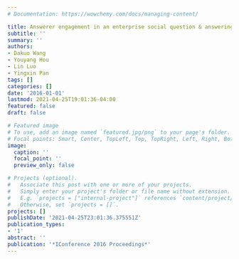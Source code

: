 ```yaml
---
# Documentation: https://wowchemy.com/docs/managing-content/

title: Answerer engagement in an enterprise social question & answering system
subtitle: ''
summary: ''
authors:
- Dakuo Wang
- Youyang Hou
- Lin Luo
- Yingxin Pan
tags: []
categories: []
date: '2016-01-01'
lastmod: 2021-04-25T19:01:36-04:00
featured: false
draft: false

# Featured image
# To use, add an image named `featured.jpg/png` to your page's folder.
# Focal points: Smart, Center, TopLeft, Top, TopRight, Left, Right, BottomLeft, Bottom, BottomRight.
image:
  caption: ''
  focal_point: ''
  preview_only: false

# Projects (optional).
#   Associate this post with one or more of your projects.
#   Simply enter your project's folder or file name without extension.
#   E.g. `projects = ["internal-project"]` references `content/project/deep-learning/index.md`.
#   Otherwise, set `projects = []`.
projects: []
publishDate: '2021-04-25T23:01:36.375551Z'
publication_types:
- '1'
abstract: ''
publication: '*IConference 2016 Proceedings*'
---
```

